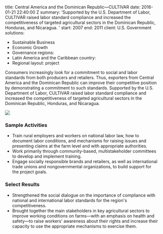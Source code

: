 
title: Central America and the Dominican Republic—CULTIVAR
date: 2016-01-21 22:40:00 Z
summary: 'Supported by the U.S. Department of Labor, CULTIVAR raised labor standard
  compliance and increased the competitiveness of targeted agricultural sectors in
  the Dominican Republic, Honduras, and Nicaragua. '
start: 2007
end: 2011
client: U.S. Government
solutions:
- Sustainable Business
- Economic Growth
- Governance
regions:
- Latin America and the Caribbean
country:
- Regional
layout: project


Consumers increasingly look for a commitment to social and labor standards from both producers and retailers. Thus, exporters from Central America and the Dominican Republic can improve their competitive position by demonstrating a commitment to such standards. Supported by the U.S. Department of Labor, CULTIVAR raised labor standard compliance and increased the competitiveness of targeted agricultural sectors in the Dominican Republic, Honduras, and Nicaragua.

![][1]

### Sample Activities

* Train rural employers and workers on national labor law, how to document labor conditions, and mechanisms for raising issues and presenting claims at the farm level and with appropriate authorities.
* Work primarily through community-based, multistakeholder committees to develop and implement training.
* Engage socially responsible brands and retailers, as well as international trade unions and nongovernmental organizations, to build support for the project goals.

### Select Results

* Strengthened the social dialogue on the importance of compliance with national and international labor standards for the region's competitiveness.
* Brought together the main stakeholders in key agricultural sectors to improve working conditions on farms—with an emphasis on health and safety—to raise workers' awareness about their rights and increase their capacity to use the appropriate mechanisms to exercise them.

[1]: https://assetify-dai.com/projects/CULTIVAR.jpg

